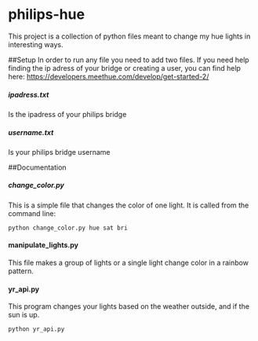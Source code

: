 # philips-hue
This project is a collection of python files meant to change my hue lights in interesting ways.

##Setup
In order to run any file you need to add two files. If you need help finding the ip adress of your bridge or creating a 
user, you can find help here: https://developers.meethue.com/develop/get-started-2/ 
##### ipadress.txt
Is the ipadress of your philips bridge
##### username.txt
Is your philips bridge username

##Documentation
##### change_color.py
This is a simple file that changes the color of one light. It is called from the command line:
```shell 
python change_color.py hue sat bri
```
#### manipulate_lights.py
This file makes a group of lights or a single light change color in a rainbow pattern.

#### yr_api.py
This program changes your lights based on the weather outside, and if the sun is up.
```shell 
python yr_api.py
```